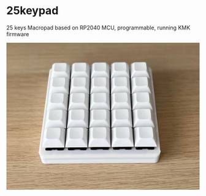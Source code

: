 # 25keypad
25 keys Macropad based on RP2040 MCU, programmable, running KMK firmware

<img src="https://github.com/tommy-tg/25keypad/blob/main/v1/images/v1_assembled_top.jpg">
